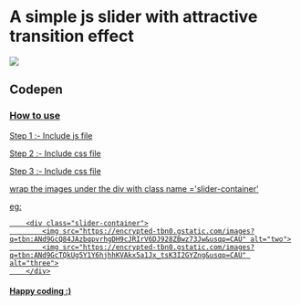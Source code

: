 <h1>A simple js slider with attractive transition effect</h1>
<img src="https://github.com/althafabdulraheem/Slider-/assets/109522801/9e772883-df04-4ece-80c7-8c7fc1ab7006"/>

<h2>Codepen</h2>
<a href="https://codepen.io/althafabdulraheem/pen/vYPmXmW" target="_blank" />

<h3>How to use</h3>
<p>Step 1 :- Include js file</p>
<script src="https://rawcdn.githack.com/althafabdulraheem/Slider-/e3af19cbd8593f419503227134a53a52ce0cde25/App.js"></script>
<p>Step 2 :- Include css file</p>
<link rel="stylesheet" href="https://rawcdn.githack.com/althafabdulraheem/Slider-/310d508c6af17723929a55dc52cc0988e3c3e42e/App.css">
<p>Step 3 :- Include css file</p>
wrap the images  under the div with class name ='slider-container'

eg:
    
        <div class="slider-container">
            <img src="https://encrypted-tbn0.gstatic.com/images?q=tbn:ANd9GcQ84JAzbqpvrhgDH9cJRIrV6DJ928ZBwz73Jw&usqp=CAU" alt="two">
            <img src="https://encrypted-tbn0.gstatic.com/images?q=tbn:ANd9GcTQkUg5Y1Y6hjhhKVAkx5a1Jx_tsK3I2GYZng&usqp=CAU" alt="three">
        </div>




<h4>Happy coding :)</h4>


